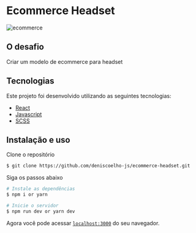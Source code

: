 # Ecommerce Headset

![ecommerce](https://user-images.githubusercontent.com/83840866/150532835-4d32d0a8-9cbf-4654-aa09-6276ef252b12.gif)

## O desafio

Criar um modelo de ecommerce para headset

## Tecnologias

Este projeto foi desenvolvido utilizando as seguintes tecnologias:

- [React]()
- [Javascript]()
- [SCSS]()

## Instalação e uso

Clone o repositório

```bash
$ git clone https://github.com/deniscoelho-js/ecommerce-headset.git

```

Siga os passos abaixo

```bash
# Instale as dependências
$ npm i or yarn

# Inicie o servidor
$ npm run dev or yarn dev
```

Agora você pode acessar [`localhost:3000`](http://localhost:3000) do seu navegador.
